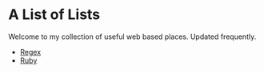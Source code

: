 # A List of Lists

Welcome to my collection of useful web based places. Updated frequently.

* [Regex](lists/regex.md)
* [Ruby](lists/ruby.md)

